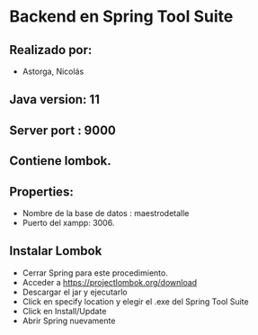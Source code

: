 # Backend en Spring Tool Suite

## Realizado por:

* Astorga, Nicolás

## Java version: 11

## Server port : 9000

## Contiene lombok.

## Properties:
* Nombre de la base de datos : maestrodetalle
* Puerto del xampp: 3006.

## Instalar Lombok
* Cerrar Spring para este procedimiento.
* Acceder a https://projectlombok.org/download
* Descargar el jar y ejecutarlo
* Click en specify location y elegir el .exe del Spring Tool Suite
* Click en Install/Update
* Abrir Spring nuevamente